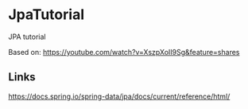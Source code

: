 # JpaTutorial
JPA tutorial

Based on: https://youtube.com/watch?v=XszpXoII9Sg&feature=shares

## Links

https://docs.spring.io/spring-data/jpa/docs/current/reference/html/

